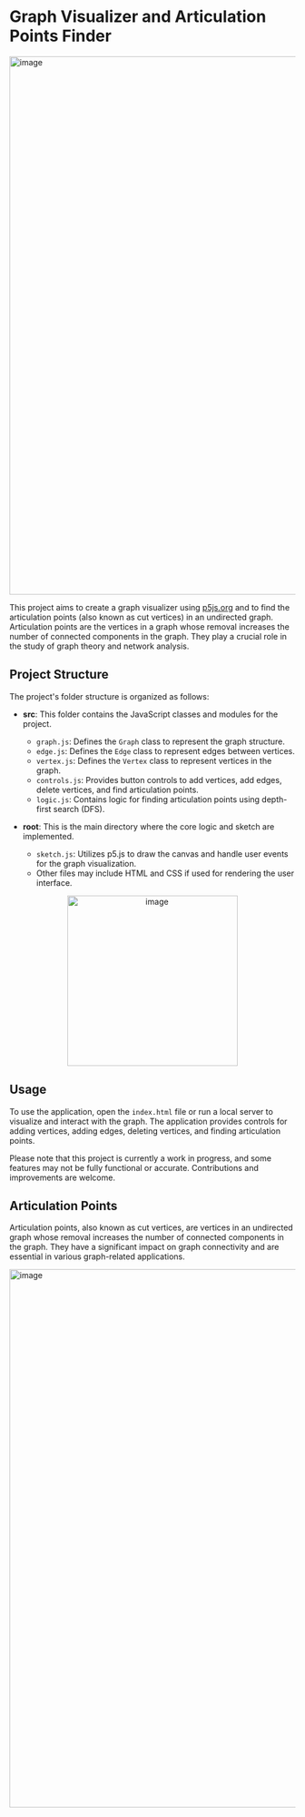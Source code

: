 # Graph Visualizer and Articulation Points Finder 

<img width="948" alt="image" src="https://github.com/MoncefME/graph-articulation-points-viz/assets/77624873/0befd5d2-a03d-48a9-9699-959efdf225a9">

This project aims to create a graph visualizer using [p5js.org](http://p5js.org) and to find the articulation points (also known as cut vertices) in an undirected graph. Articulation points are the vertices in a graph whose removal increases the number of connected components in the graph. They play a crucial role in the study of graph theory and network analysis.

## Project Structure

The project's folder structure is organized as follows:

- **src**: This folder contains the JavaScript classes and modules for the project.
  - `graph.js`: Defines the `Graph` class to represent the graph structure.
  - `edge.js`: Defines the `Edge` class to represent edges between vertices.
  - `vertex.js`: Defines the `Vertex` class to represent vertices in the graph.
  - `controls.js`: Provides button controls to add vertices, add edges, delete vertices, and find articulation points.
  - `logic.js`: Contains logic for finding articulation points using depth-first search (DFS).

- **root**: This is the main directory where the core logic and sketch are implemented.
  - `sketch.js`: Utilizes p5.js to draw the canvas and handle user events for the graph visualization.
  - Other files may include HTML and CSS if used for rendering the user interface.
    
<div align="center">
  <img width="300" alt="image" src="https://upload.wikimedia.org/wikipedia/commons/d/d9/P5js_Logo.svg">
</div>

## Usage

To use the application, open the `index.html` file or run a local server to visualize and interact with the graph. The application provides controls for adding vertices, adding edges, deleting vertices, and finding articulation points.

Please note that this project is currently a work in progress, and some features may not be fully functional or accurate. Contributions and improvements are welcome.

## Articulation Points
Articulation points, also known as cut vertices, are vertices in an undirected graph whose removal increases the number of connected components in the graph. They have a significant impact on graph connectivity and are essential in various graph-related applications.

<img width="948" alt="image" src="https://github.com/MoncefME/graph-articulation-points-viz/assets/77624873/35af62f5-be02-4060-a29d-31333481c8ab">


